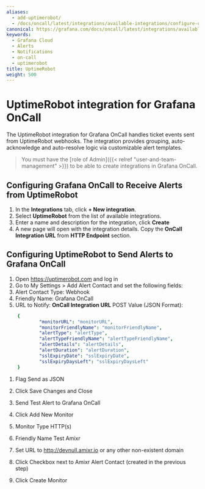 ```yaml
---
aliases:
  - add-uptimerobot/
  - /docs/oncall/latest/integrations/available-integrations/configure-uptimerobot/
canonical: https://grafana.com/docs/oncall/latest/integrations/available-integrations/configure-uptimerobot/
keywords:
  - Grafana Cloud
  - Alerts
  - Notifications
  - on-call
  - uptimerobot
title: UptimeRobot
weight: 500
---
```


# UptimeRobot integration for Grafana OnCall

The UptimeRobot integration for Grafana OnCall handles ticket events sent from UptimeRobot webhooks.
The integration provides grouping, auto-acknowledge and auto-resolve logic via customizable alert templates.

> You must have the [role of Admin]({{< relref "user-and-team-management" >}}) to be able to create integrations in Grafana OnCall.

## Configuring Grafana OnCall to Receive Alerts from UptimeRobot

1. In the **Integrations** tab, click **+ New integration**.
2. Select **UptimeRobot** from the list of available integrations.
3. Enter a name and description for the integration, click **Create**
4. A new page will open with the integration details. Copy the **OnCall Integration URL** from **HTTP Endpoint** section.

## Configuring UptimeRobot to Send Alerts to Grafana OnCall

1. Open <https://uptimerobot.com> and log in
1. Go to My Settings > Add Alert Contact and set the following fields:
1. Alert Contact Type: Webhook
1. Friendly Name: Grafana OnCall
1. URL to Notify: **OnCall Integration URL**
POST Value (JSON Format):

```yaml
    {
            "monitorURL": "monitorURL",
            "monitorFriendlyName": "monitorFriendlyName",
            "alertType": "alertType",
            "alertTypeFriendlyName": "alertTypeFriendlyName",
            "alertDetails": "alertDetails",
            "alertDuration": "alertDuration",
            "sslExpiryDate": "sslExpiryDate",
            "sslExpiryDaysLeft": "sslExpiryDaysLeft"
    }
```

1. Flag Send as JSON
1. Click Save Changes and Close
1. Send Test Alert to Grafana OnCall

1. Click Add New Monitor
1. Monitor Type HTTP(s)
1. Friendly Name Test Amixr
1. Set URL to <http://devnull.amixr.io> or any other non-existent domain
1. Click Checkbox next to Amixr Alert Contact (created in the previous step)
1. Click Create Monitor
